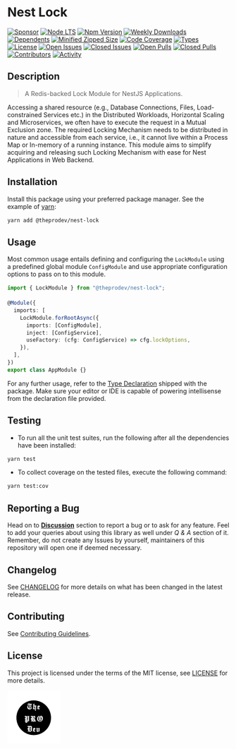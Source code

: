 <!-- markdownlint-configure-file { "MD033": false } -->

# Nest Lock

[![Sponsor](https://img.shields.io/badge/sponsor-30363D?style=for-the-badge&logo=GitHub-Sponsors&logoColor=#white)](https://github.com/sponsors/0xTheProDev)
[![Node LTS](https://img.shields.io/node/v-lts/@theprodev/nest-lock?style=for-the-badge)](https://nodejs.org)
[![Npm Version](https://img.shields.io/npm/v/@theprodev/nest-lock?style=for-the-badge)](https://www.npmjs.com/package/@theprodev/nest-lock)
[![Weekly Downloads](https://img.shields.io/npm/dw/@theprodev/nest-lock?style=for-the-badge)](https://www.npmjs.com/package/@theprodev/nest-lock)
[![Dependents](https://img.shields.io/librariesio/dependents/npm/@theprodev/nest-lock?style=for-the-badge)](https://www.npmjs.com/package/@theprodev/nest-lock)
[![Minified Zipped Size](https://img.shields.io/bundlephobia/minzip/@theprodev/nest-lock?style=for-the-badge)](https://www.npmjs.com/package/@theprodev/nest-lock)
[![Code Coverage](https://img.shields.io/codecov/c/github/0xtheprodev/js-utils?style=for-the-badge&token=Y2LTY0MA2U)](https://codecov.io/github/0xTheProDev/js-utils)
[![Types](https://img.shields.io/npm/types/@theprodev/nest-lock?style=for-the-badge)](https://www.npmjs.com/package/@theprodev/nest-lock)
[![License](https://img.shields.io/github/license/0xTheProDev/js-utils?style=for-the-badge&label=license)](https://github.com/0xTheProDev/js-utils/blob/main/LICENSE)
[![Open Issues](https://img.shields.io/github/issues-raw/0xTheProDev/js-utils?style=for-the-badge)](https://github.com/0xTheProDev/js-utils/issues)
[![Closed Issues](https://img.shields.io/github/issues-closed-raw/0xTheProDev/js-utils?style=for-the-badge)](https://github.com/0xTheProDev/js-utils/issues?q=is%3Aissue+is%3Aclosed)
[![Open Pulls](https://img.shields.io/github/issues-pr-raw/0xTheProDev/js-utils?style=for-the-badge)](https://github.com/0xTheProDev/js-utils/pulls)
[![Closed Pulls](https://img.shields.io/github/issues-pr-closed-raw/0xTheProDev/js-utils?style=for-the-badge)](https://github.com/0xTheProDev/js-utils/pulls?q=is%3Apr+is%3Aclosed)
[![Contributors](https://img.shields.io/github/contributors/0xTheProDev/js-utils?style=for-the-badge)](https://github.com/0xTheProDev/js-utils/graphs/contributors)
[![Activity](https://img.shields.io/github/last-commit/0xTheProDev/js-utils?style=for-the-badge&label=most%20recent%20activity)](https://github.com/0xTheProDev/js-utils/pulse)

## Description

> A Redis-backed Lock Module for NestJS Applications.

Accessing a shared resource (e.g., Database Connections, Files, Load-constrained Services etc.) in the Distributed Workloads, Horizontal Scaling and Microservices, we often have to execute the request in a Mutual Exclusion zone. The required Locking Mechanism needs to be distributed in nature and accessible from each service, i.e., it cannot live within a Process Map or In-memory of a running instance. This module aims to simplify acquiring and releasing such Locking Mechanism with ease for Nest Applications in Web Backend.

## Installation

Install this package using your preferred package manager. See the example of [yarn](https://yarnpkg.com):

```sh
yarn add @theprodev/nest-lock
```

## Usage

Most common usage entails defining and configuring the `LockModule` using a predefined global module `ConfigModule` and use appropriate configuration options to pass on to this module.

```ts
import { LockModule } from "@theprodev/nest-lock";

@Module({
  imports: [
    LockModule.forRootAsync({
      imports: [ConfigModule],
      inject: [ConfigService],
      useFactory: (cfg: ConfigService) => cfg.lockOptions,
    }),
  ],
})
export class AppModule {}
```

For any further usage, refer to the [Type Declaration](https://www.typescriptlang.org/docs/handbook/declaration-files/introduction.html) shipped with the package. Make sure your editor or IDE is capable of powering intellisense from the declaration file provided.

## Testing

- To run all the unit test suites, run the following after all the dependencies have been installed:

```sh
yarn test
```

- To collect coverage on the tested files, execute the following command:

```sh
yarn test:cov
```

## Reporting a Bug

Head on to [**Discussion**](https://github.com/0xTheProDev/js-utils/discussions) section to report a bug or to ask for any feature. Feel to add your queries about using this library as well under _Q & A_ section of it. Remember, do not create any Issues by yourself, maintainers of this repository will open one if deemed necessary.

## Changelog

See [CHANGELOG](CHANGELOG.md) for more details on what has been changed in the latest release.

## Contributing

See [Contributing Guidelines](../../.github/CONTRIBUTING.md).

## License

This project is licensed under the terms of the MIT license, see [LICENSE](LICENSE) for more details.

<a href="https://github.com/0xTheProDev">
  <img src=".github/assets/the-pro-dev-original.png" alt="The Pro Dev" height="120" width="120"/>
</a>

